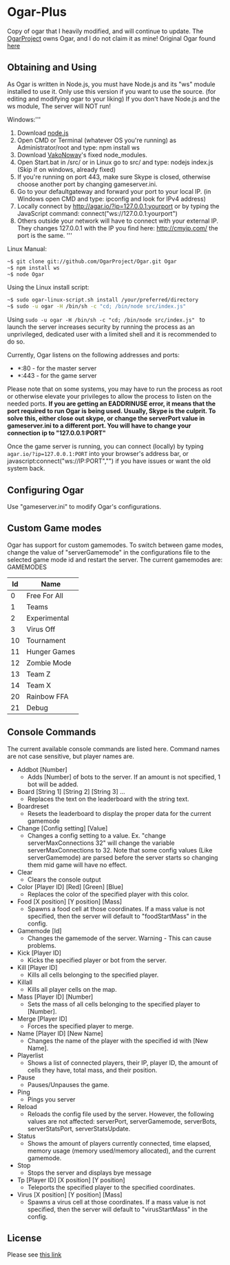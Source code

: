 # Ogar-Plus
Copy of ogar that I heavily modified, and will continue to update. The [OgarProject](https://ogarproject.com) owns Ogar, and I do not claim it as mine! Original Ogar found [here](https://github.com/OgarProject/Ogar)

## Obtaining and Using
As Ogar is written in Node.js, you must have Node.js and its "ws" module installed to use it. Only use this version if you want to use the source. (for editing and modifying ogar to your liking) If you don't have Node.js and the ws module, The server will NOT run!

Windows:'''
1. Download [node.js](https://nodejs.org/download/)
2. Open CMD or Terminal (whatever OS you're running) as Administrator/root and type: npm install ws
3. Download [VakoNoway](http://ogarproject.com/members/vakonoway.80/)'s fixed node_modules.
4. Open Start.bat in /src/ or in Linux go to src/ and type: nodejs index.js (Skip if on windows, already fixed)
5. If you're running on port 443, make sure Skype is closed, otherwise choose another port by changing gameserver.ini.
6. Go to your defaultgateway and forward your port to your local IP. (in Windows open CMD and type: ipconfig and look for IPv4 address)
7. Locally connect by http://agar.io/?ip=127.0.0.1:yourport or by typing the JavaScript command: connect("ws://127.0.0.1:yourport")
8. Others outside your network will have to connect with your external IP. They changes 127.0.0.1 with the IP you find here: http://cmyip.com/ the port is the same.
'''

Linux Manual:
```sh
~$ git clone git://github.com/OgarProject/Ogar.git Ogar
~$ npm install ws
~$ node Ogar
```
Using the Linux install script:
```sh
~$ sudo ogar-linux-script.sh install /your/preferred/directory
~$ sudo -u ogar -H /bin/sh -c "cd; /bin/node src/index.js"
```
Using ```sudo -u ogar -H /bin/sh -c "cd; /bin/node src/index.js" ``` to launch the server increases security by running the process as an unprivileged, dedicated user with a limited shell and it is recommended to do so.

Currently, Ogar listens on the following addresses and ports:
* *:80 - for the master server
* *:443 - for the game server

Please note that on some systems, you may have to run the process as root or otherwise elevate your privileges to allow the process to listen on the needed ports. **If you are getting an EADDRINUSE error, it means that the port required to run Ogar is being used. Usually, Skype is the culprit. To solve this, either close out skype, or change the serverPort value in gameserver.ini to a different port. You will have to change your connection ip to "127.0.0.1:PORT"**

Once the game server is running, you can connect (locally) by typing `agar.io/?ip=127.0.0.1:PORT` into your browser's address bar, or javascript:connect("ws://IP:PORT","") if you have issues or want the old system back.

## Configuring Ogar
Use "gameserver.ini" to modify Ogar's configurations.

## Custom Game modes
Ogar has support for custom gamemodes. To switch between game modes, change the value of "serverGamemode" in the configurations file to the selected game mode id and restart the server. The current gamemodes are:
GAMEMODES

Id   | Name
-----|--------------
0    | Free For All
1    | Teams
2    | Experimental
3    | Virus Off
10   | Tournament
11   | Hunger Games
12   | Zombie Mode
13   | Team Z
14   | Team X
20   | Rainbow FFA
21   | Debug

## Console Commands
The current available console commands are listed here. Command names are not case sensitive, but player names are.

 - Addbot [Number]
   * Adds [Number] of bots to the server. If an amount is not specified, 1 bot will be added.
 - Board [String 1] [String 2] [String 3] ...
   * Replaces the text on the leaderboard with the string text.
 - Boardreset
   * Resets the leaderboard to display the proper data for the current gamemode
 - Change [Config setting] [Value]
   * Changes a config setting to a value. Ex. "change serverMaxConnections 32" will change the variable serverMaxConnections to 32. Note that some config values (Like serverGamemode) are parsed before the server starts so changing them mid game will have no effect.
 - Clear
   * Clears the console output
 - Color [Player ID] [Red] [Green] [Blue]
   * Replaces the color of the specified player with this color.
 - Food [X position] [Y position] [Mass]
   * Spawns a food cell at those coordinates. If a mass value is not specified, then the server will default to "foodStartMass" in the config.
 - Gamemode [Id]
   * Changes the gamemode of the server. Warning - This can cause problems.
 - Kick [Player ID]
   * Kicks the specified player or bot from the server.
 - Kill [Player ID]
   * Kills all cells belonging to the specified player.
 - Killall
   * Kills all player cells on the map.
 - Mass [Player ID] [Number]
   * Sets the mass of all cells belonging to the specified player to [Number].
 - Merge [Player ID]
   * Forces the specified player to merge.
 - Name [Player ID] [New Name]
   * Changes the name of the player with the specified id with [New Name].
 - Playerlist
   * Shows a list of connected players, their IP, player ID, the amount of cells they have, total mass, and their position. 
 - Pause
   * Pauses/Unpauses the game.
 - Ping
   * Pings you server
 - Reload
   * Reloads the config file used by the server. However, the following values are not affected: serverPort, serverGamemode, serverBots, serverStatsPort, serverStatsUpdate.
 - Status
   * Shows the amount of players currently connected, time elapsed, memory usage (memory used/memory allocated), and the current gamemode.
 - Stop
   * Stops the server and displays bye message
 - Tp [Player ID] [X position] [Y position]
   * Teleports the specified player to the specified coordinates.
 - Virus [X position] [Y position] [Mass]
   * Spawns a virus cell at those coordinates. If a mass value is not specified, then the server will default to "virusStartMass" in the config.

## License
Please see [this link](https://github.com/DaFudgeWizzad/Ogar-Plus/blob/master/LICENSE.md)
